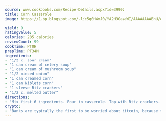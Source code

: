 ```yaml
---
source: www.cookbooks.com/Recipe-Details.aspx?id=39902
title: Corn Casserole
image: https://1.bp.blogspot.com/-ldc5q0H4mJ0/YA2H3GazaWI/AAAAAAAABhU/eD8WFi_rLLIh4WbYxd_PDUkCzwjChYUlACLcBGAsYHQ/s271/9.png

yield: 9
ratingValue: 5
calories: 285 calories
reviewCount: 99
cookTime: PT0H
prepTime: PT34M
ingredients:
- "1/2 c. sour cream"
- "1 can cream of celery soup"
- "1 can cream of mushroom soup"
- "1/2 minced onion"
- "1 can creamed corn"
- "1 can Niblets corn"
- "1 sleeve Ritz crackers"
- "1/2 c. melted butter"
directions:
- "Mix first 6 ingredients. Pour in casserole. Top with Ritz crackers. Pour melted butter on top. Bake at 350u00b0 until brown."
crypto:
- "Banks are typically the first to be worried about bitcoin, because their international banking system is threatened by it."
---
```

